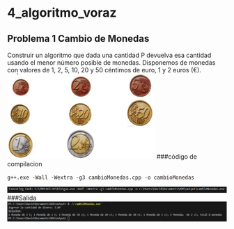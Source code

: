 # 4_algoritmo_voraz
## Problema 1 Cambio de Monedas
Construir un algoritmo que dada una cantidad P devuelva esa cantidad usando el menor número posible de monedas.
Disponemos de monedas con valores de 1, 2, 5, 10, 20 y 50 céntimos de euro, 1 y 2 euros (€).
![Alt text](image-2.png)
###código de compilacion 
```
g++.exe -Wall -Wextra -g3 cambioMonedas.cpp -o cambioMonedas
```
![Alt text](image.png)
###Salida
![Alt text](image-1.png)
